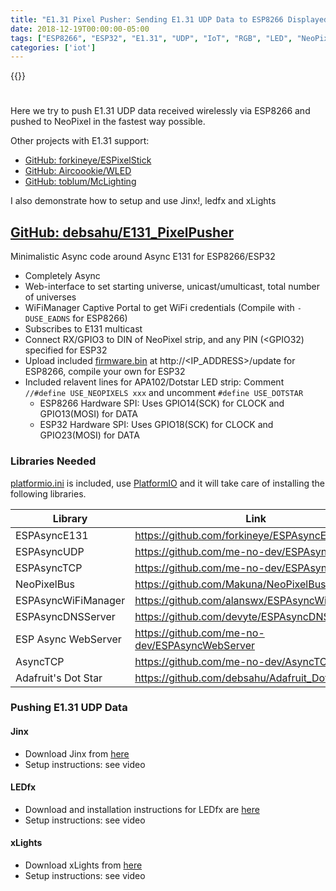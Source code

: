 ```yaml
---
title: "E1.31 Pixel Pusher: Sending E1.31 UDP Data to ESP8266 Displayed on NeoPixels"
date: 2018-12-19T00:00:00-05:00
tags: ["ESP8266", "ESP32", "E1.31", "UDP", "IoT", "RGB", "LED", "NeoPixel"]
categories: ['iot']
---
```


{{<youtube lZ09GlO2_8s>}}

#

Here we try to push E1.31 UDP data received wirelessly via ESP8266 and pushed to NeoPixel in the fastest way possible.

Other projects with E1.31 support:
- [GitHub: forkineye/ESPixelStick](https://github.com/forkineye/ESPixelStick)
- [GitHub: Aircoookie/WLED](https://github.com/Aircoookie/WLED)
- [GitHub: toblum/McLighting](https://github.com/toblum/McLighting)

I also demonstrate how to setup and use Jinx!, ledfx and xLights

## [GitHub: debsahu/E131_PixelPusher](https://github.com/debsahu/E131_PixelPusher)

Minimalistic Async code around Async E131 for ESP8266/ESP32

- Completely Async
- Web-interface to set starting universe, unicast/umulticast, total number of universes
- WiFiManager Captive Portal to get WiFi credentials (Compile with `-DUSE_EADNS` for ESP8266)
- Subscribes to E131 multicast
- Connect RX/GPIO3 to DIN of NeoPixel strip, and any PIN (<GPIO32) specified for ESP32
- Upload included [firmware.bin](https://github.com/debsahu/E131_PixelPusher/releases/latest) at http://<IP_ADDRESS>/update for ESP8266, compile your own for ESP32
- Included relavent lines for APA102/Dotstar LED strip: Comment `//#define USE_NEOPIXELS xxx` and uncomment `#define USE_DOTSTAR`
  - ESP8266 Hardware SPI: Uses GPIO14(SCK) for CLOCK and GPIO13(MOSI) for DATA
  - ESP32 Hardware SPI: Uses GPIO18(SCK) for CLOCK and GPIO23(MOSI) for DATA

### Libraries Needed

[platformio.ini](https://github.com/debsahu/E131_PixelPusher/blob/master/platformio.ini) is included, use [PlatformIO](https://platformio.org/platformio-ide) and it will take care of installing the following libraries.

| Library                   | Link                                                       | Platform    |
|---------------------------|------------------------------------------------------------|-------------|
|ESPAsyncE131               |https://github.com/forkineye/ESPAsyncE131                   |ESP8266/32   |
|ESPAsyncUDP                |https://github.com/me-no-dev/ESPAsyncUDP                    |ESP8266      |
|ESPAsyncTCP                |https://github.com/me-no-dev/ESPAsyncTCP                    |ESP8266      |
|NeoPixelBus                |https://github.com/Makuna/NeoPixelBus                       |ESP8266/32   |
|ESPAsyncWiFiManager        |https://github.com/alanswx/ESPAsyncWiFiManager              |ESP8266/32   |
|ESPAsyncDNSServer          |https://github.com/devyte/ESPAsyncDNSServer                 |ESP8266      |
|ESP Async WebServer        |https://github.com/me-no-dev/ESPAsyncWebServer              |ESP8266/32   |
|AsyncTCP                   |https://github.com/me-no-dev/AsyncTCP                       |ESP32        |
|Adafruit's Dot Star        |https://github.com/debsahu/Adafruit_DotStar                 |ESP8266/32   |

### Pushing E1.31 UDP Data

#### Jinx
- Download Jinx from [here](http://www.live-leds.de/downloads/)
- Setup instructions: see video

#### LEDfx
- Download and installation instructions for LEDfx are [here](https://ahodges9.github.io/LedFx/)
- Setup instructions: see video

#### xLights
- Download xLights from [here](https://xlights.org/releases/)
- Setup instructions: see video
